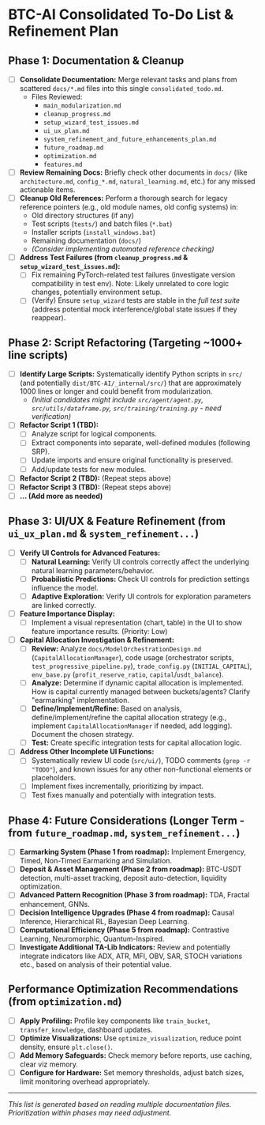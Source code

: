 # BTC-AI Consolidated To-Do List & Refinement Plan

## Phase 1: Documentation & Cleanup

*   [ ] **Consolidate Documentation:** Merge relevant tasks and plans from scattered `docs/*.md` files into this single `consolidated_todo.md`.
    *   Files Reviewed:
        *   `main_modularization.md`
        *   `cleanup_progress.md`
        *   `setup_wizard_test_issues.md`
        *   `ui_ux_plan.md`
        *   `system_refinement_and_future_enhancements_plan.md`
        *   `future_roadmap.md`
        *   `optimization.md`
        *   `features.md`
*   [ ] **Review Remaining Docs:** Briefly check other documents in `docs/` (like `architecture.md`, `config_*.md`, `natural_learning.md`, etc.) for any missed actionable items.
*   [ ] **Cleanup Old References:** Perform a thorough search for legacy reference pointers (e.g., old module names, old config systems) in:
    *   Old directory structures (if any)
    *   Test scripts (`tests/`) and batch files (`*.bat`)
    *   Installer scripts (`install_windows.bat`)
    *   Remaining documentation (`docs/`)
    *   *(Consider implementing automated reference checking)*
*   [ ] **Address Test Failures (from `cleanup_progress.md` & `setup_wizard_test_issues.md`):**
    *   [ ] Fix remaining PyTorch-related test failures (investigate version compatibility in test env). Note: Likely unrelated to core logic changes, potentially environment setup.
    *   [ ] (Verify) Ensure `setup_wizard` tests are stable in the *full test suite* (address potential mock interference/global state issues if they reappear).

## Phase 2: Script Refactoring (Targeting ~1000+ line scripts)

*   [ ] **Identify Large Scripts:** Systematically identify Python scripts in `src/` (and potentially `dist/BTC-AI/_internal/src/`) that are approximately 1000 lines or longer and could benefit from modularization.
    *   *(Initial candidates might include `src/agent/agent.py`, `src/utils/dataframe.py`, `src/training/training.py` - need verification)*
*   [ ] **Refactor Script 1 (TBD):**
    *   [ ] Analyze script for logical components.
    *   [ ] Extract components into separate, well-defined modules (following SRP).
    *   [ ] Update imports and ensure original functionality is preserved.
    *   [ ] Add/update tests for new modules.
*   [ ] **Refactor Script 2 (TBD):** (Repeat steps above)
*   [ ] **Refactor Script 3 (TBD):** (Repeat steps above)
*   [ ] **... (Add more as needed)**

## Phase 3: UI/UX & Feature Refinement (from `ui_ux_plan.md` & `system_refinement...`)

*   [ ] **Verify UI Controls for Advanced Features:**
    *   [ ] **Natural Learning:** Verify UI controls correctly affect the underlying natural learning parameters/behavior.
    *   [ ] **Probabilistic Predictions:** Check UI controls for prediction settings influence the model.
    *   [ ] **Adaptive Exploration:** Verify UI controls for exploration parameters are linked correctly.
*   [ ] **Feature Importance Display:**
    *   [ ] Implement a visual representation (chart, table) in the UI to show feature importance results. (Priority: Low)
*   [ ] **Capital Allocation Investigation & Refinement:**
    *   [ ] **Review:** Analyze `docs/ModelOrchestrationDesign.md` (`CapitalAllocationManager`), code usage (orchestrator scripts, `test_progressive_pipeline.py`), `trade_config.py` (`INITIAL_CAPITAL`), `env_base.py` (`profit_reserve_ratio`, `capital`/`usdt_balance`).
    *   [ ] **Analyze:** Determine if dynamic capital allocation is implemented. How is capital currently managed between buckets/agents? Clarify "earmarking" implementation.
    *   [ ] **Define/Implement/Refine:** Based on analysis, define/implement/refine the capital allocation strategy (e.g., implement `CapitalAllocationManager` if needed, add logging). Document the chosen strategy.
    *   [ ] **Test:** Create specific integration tests for capital allocation logic.
*   [ ] **Address Other Incomplete UI Functions:**
    *   [ ] Systematically review UI code (`src/ui/`), TODO comments (`grep -r "TODO"`), and known issues for any other non-functional elements or placeholders.
    *   [ ] Implement fixes incrementally, prioritizing by impact.
    *   [ ] Test fixes manually and potentially with integration tests.

## Phase 4: Future Considerations (Longer Term - from `future_roadmap.md`, `system_refinement...`)

*   [ ] **Earmarking System (Phase 1 from roadmap):** Implement Emergency, Timed, Non-Timed Earmarking and Simulation.
*   [ ] **Deposit & Asset Management (Phase 2 from roadmap):** BTC-USDT detection, multi-asset tracking, deposit auto-detection, liquidity optimization.
*   [ ] **Advanced Pattern Recognition (Phase 3 from roadmap):** TDA, Fractal enhancement, GNNs.
*   [ ] **Decision Intelligence Upgrades (Phase 4 from roadmap):** Causal Inference, Hierarchical RL, Bayesian Deep Learning.
*   [ ] **Computational Efficiency (Phase 5 from roadmap):** Contrastive Learning, Neuromorphic, Quantum-Inspired.
*   [ ] **Investigate Additional TA-Lib Indicators:** Review and potentially integrate indicators like ADX, ATR, MFI, OBV, SAR, STOCH variations etc., based on analysis of their potential value.

## Performance Optimization Recommendations (from `optimization.md`)

*   [ ] **Apply Profiling:** Profile key components like `train_bucket`, `transfer_knowledge`, dashboard updates.
*   [ ] **Optimize Visualizations:** Use `optimize_visualization`, reduce point density, ensure `plt.close()`.
*   [ ] **Add Memory Safeguards:** Check memory before reports, use caching, clear viz memory.
*   [ ] **Configure for Hardware:** Set memory thresholds, adjust batch sizes, limit monitoring overhead appropriately.

---
*This list is generated based on reading multiple documentation files. Prioritization within phases may need adjustment.* 